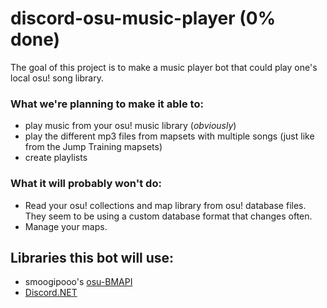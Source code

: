 # discord-osu-music-player (0% done)
The goal of this project is to make a music player bot that could play one's local osu! song library.

### What we're planning to make it able to:
 - play music from your osu! music library (_obviously_)
 - play the different mp3 files from mapsets with multiple songs (just like from the Jump Training mapsets)
 - create playlists
 
### What it will probably won't do:
 - Read your osu! collections and map library from osu! database files. They seem to be using a custom database format that changes often.
 - Manage your maps.
 
## Libraries this bot will use:
 - smoogipooo's [osu-BMAPI](https://github.com/smoogipooo/osu-BMAPI)
 - [Discord.NET](https://github.com/RogueException/Discord.Net)
